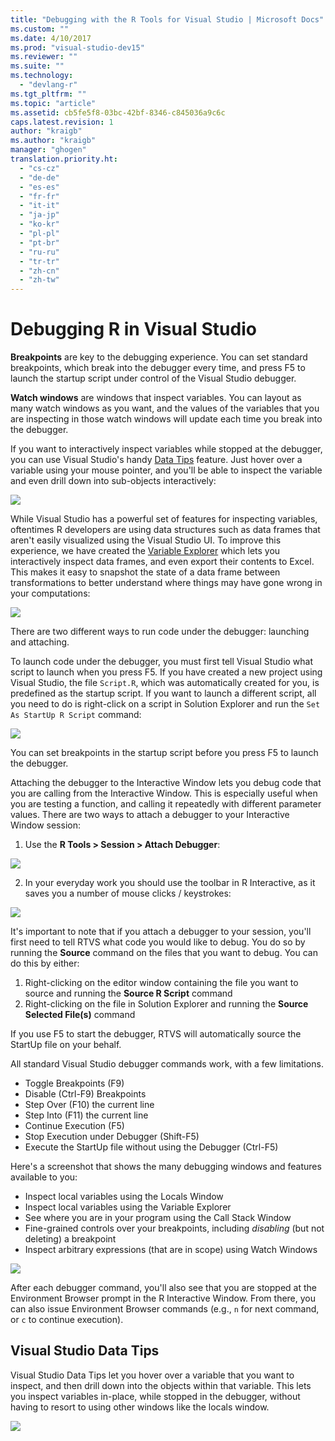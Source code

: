 ```yaml
---
title: "Debugging with the R Tools for Visual Studio | Microsoft Docs"
ms.custom: ""
ms.date: 4/10/2017
ms.prod: "visual-studio-dev15"
ms.reviewer: ""
ms.suite: ""
ms.technology:
  - "devlang-r"
ms.tgt_pltfrm: ""
ms.topic: "article"
ms.assetid: cb5fe5f8-03bc-42bf-8346-c845036a9c6c
caps.latest.revision: 1
author: "kraigb"
ms.author: "kraigb"
manager: "ghogen"
translation.priority.ht:
  - "cs-cz"
  - "de-de"
  - "es-es"
  - "fr-fr"
  - "it-it"
  - "ja-jp"
  - "ko-kr"
  - "pl-pl"
  - "pt-br"
  - "ru-ru"
  - "tr-tr"
  - "zh-cn"
  - "zh-tw"
---
```



# Debugging R in Visual Studio

**Breakpoints** are key to the debugging experience. You can set standard breakpoints, which break into the debugger every time, and press F5 to launch the startup script under control of the Visual Studio debugger. 

**Watch windows** are windows that inspect variables. You can layout as many watch windows as you want, and the values of the variables that you are inspecting in those watch windows will update each time you break into the debugger. 

If you want to interactively inspect variables while stopped at the debugger, you can use Visual Studio's handy [Data Tips](../debugger/view-data-values-in-data-tips-in-the-code-editor) feature. Just hover over a variable using your mouse pointer, and you'll be able to inspect the variable and even drill down into sub-objects interactively:

![](media/debugger-tooltips.gif)

While Visual Studio has a powerful set of features for inspecting variables, oftentimes R developers are using data structures such as data frames that aren't easily visualized using the Visual Studio UI. To improve this experience, we have created the [Variable Explorer](variable-explorer.md) which lets you interactively inspect data frames, and even export their contents to Excel. This makes it easy to snapshot the state of a data frame between transformations to better understand where things may have gone wrong in your computations:

![](media/repl-variable-explorer-excel-view.png)


There are two different ways to run code under the debugger: launching and attaching.

To launch code under the debugger, you must first tell Visual Studio what script to launch when you press F5. If you have created a new project using Visual Studio, the file `Script.R`, which was automatically created for you, is predefined as the startup script. If you want to launch a different script, all you need to do is right-click on a script in Solution Explorer and run the `Set As StartUp R Script` command:

![](media/debugger-set-as-startup-script.png)

You can set breakpoints in the startup script before you press F5 to launch the debugger.

Attaching the debugger to the Interactive Window lets you debug code that you are calling from the Interactive Window. This is especially useful when you are testing a function, and calling it repeatedly with different parameter values. There are two ways to attach a debugger to your Interactive Window session:

1. Use the **R Tools > Session > Attach Debugger**:

![](media/debugger-attach.png)

2. In your everyday work you should use the toolbar in R Interactive, as it saves you a number of mouse clicks / keystrokes:

![](media/debugger-r-toolbar.png)

It's important to note that if you attach a debugger to your session, you'll first need to tell RTVS what code you would like to debug. You do so by running the **Source** command on the files that you want to debug. You can do this by either:

1. Right-clicking on the editor window containing the file you want to source and running the **Source R Script** command
1. Right-clicking on the file in Solution Explorer and running the **Source Selected File(s)** command

If you use F5 to start the debugger, RTVS will automatically source the StartUp file on your behalf.

All standard Visual Studio debugger commands work, with a few limitations.

* Toggle Breakpoints (F9)
* Disable (Ctrl-F9) Breakpoints
* Step Over (F10) the current line 
* Step Into (F11) the current line
* Continue Execution (F5)
* Stop Execution under Debugger (Shift-F5)
* Execute the StartUp file without using the Debugger (Ctrl-F5)

Here's a screenshot that shows the many debugging windows and features available to you:

* Inspect local variables using the Locals Window
* Inspect local variables using the Variable Explorer 
* See where you are in your program using the Call Stack Window
* Fine-grained controls over your breakpoints, including *disabling* (but not deleting) a breakpoint
* Inspect arbitrary expressions (that are in scope) using Watch Windows

![](media/debugger-window-layout.png)

After each debugger command, you'll also see that you are stopped at the Environment Browser prompt in the R Interactive Window.  From there, you can also issue Environment Browser commands (e.g., `n` for next command, or `c` to continue execution).

## Visual Studio Data Tips

Visual Studio Data Tips let you hover over a variable that you want to inspect, and then drill down into the objects within that variable. This lets you inspect variables in-place, while stopped in the debugger, without having to resort to using other windows like the locals window.

![](media/debugger-tooltips.gif)
